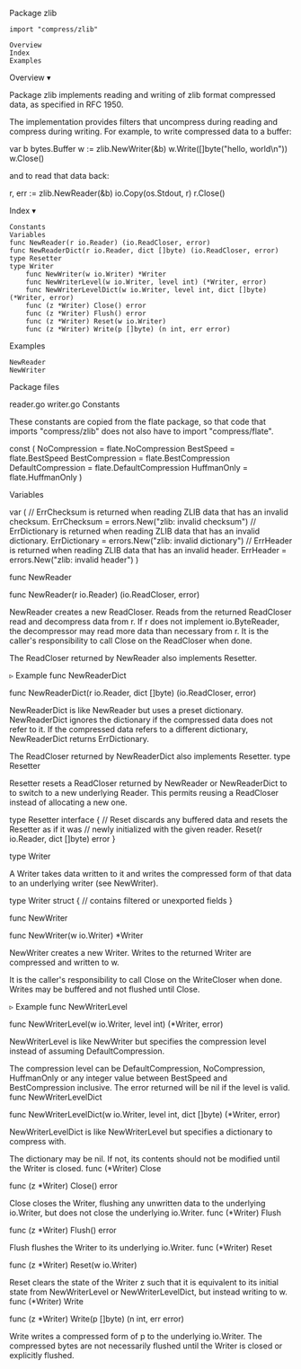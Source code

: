 
 Package zlib

    import "compress/zlib"

    Overview
    Index
    Examples

Overview ▾

Package zlib implements reading and writing of zlib format compressed data, as specified in RFC 1950.

The implementation provides filters that uncompress during reading and compress during writing. For example, to write compressed data to a buffer:

var b bytes.Buffer
w := zlib.NewWriter(&b)
w.Write([]byte("hello, world\n"))
w.Close()

and to read that data back:

r, err := zlib.NewReader(&b)
io.Copy(os.Stdout, r)
r.Close()

Index ▾

    Constants
    Variables
    func NewReader(r io.Reader) (io.ReadCloser, error)
    func NewReaderDict(r io.Reader, dict []byte) (io.ReadCloser, error)
    type Resetter
    type Writer
        func NewWriter(w io.Writer) *Writer
        func NewWriterLevel(w io.Writer, level int) (*Writer, error)
        func NewWriterLevelDict(w io.Writer, level int, dict []byte) (*Writer, error)
        func (z *Writer) Close() error
        func (z *Writer) Flush() error
        func (z *Writer) Reset(w io.Writer)
        func (z *Writer) Write(p []byte) (n int, err error)

Examples

    NewReader
    NewWriter

Package files

reader.go writer.go
Constants

These constants are copied from the flate package, so that code that imports "compress/zlib" does not also have to import "compress/flate".

const (
        NoCompression      = flate.NoCompression
        BestSpeed          = flate.BestSpeed
        BestCompression    = flate.BestCompression
        DefaultCompression = flate.DefaultCompression
        HuffmanOnly        = flate.HuffmanOnly
)

Variables

var (
        // ErrChecksum is returned when reading ZLIB data that has an invalid checksum.
        ErrChecksum = errors.New("zlib: invalid checksum")
        // ErrDictionary is returned when reading ZLIB data that has an invalid dictionary.
        ErrDictionary = errors.New("zlib: invalid dictionary")
        // ErrHeader is returned when reading ZLIB data that has an invalid header.
        ErrHeader = errors.New("zlib: invalid header")
)

func NewReader

func NewReader(r io.Reader) (io.ReadCloser, error)

NewReader creates a new ReadCloser. Reads from the returned ReadCloser read and decompress data from r. If r does not implement io.ByteReader, the decompressor may read more data than necessary from r. It is the caller's responsibility to call Close on the ReadCloser when done.

The ReadCloser returned by NewReader also implements Resetter.

▹ Example
func NewReaderDict

func NewReaderDict(r io.Reader, dict []byte) (io.ReadCloser, error)

NewReaderDict is like NewReader but uses a preset dictionary. NewReaderDict ignores the dictionary if the compressed data does not refer to it. If the compressed data refers to a different dictionary, NewReaderDict returns ErrDictionary.

The ReadCloser returned by NewReaderDict also implements Resetter.
type Resetter

Resetter resets a ReadCloser returned by NewReader or NewReaderDict to to switch to a new underlying Reader. This permits reusing a ReadCloser instead of allocating a new one.

type Resetter interface {
        // Reset discards any buffered data and resets the Resetter as if it was
        // newly initialized with the given reader.
        Reset(r io.Reader, dict []byte) error
}

type Writer

A Writer takes data written to it and writes the compressed form of that data to an underlying writer (see NewWriter).

type Writer struct {
        // contains filtered or unexported fields
}

func NewWriter

func NewWriter(w io.Writer) *Writer

NewWriter creates a new Writer. Writes to the returned Writer are compressed and written to w.

It is the caller's responsibility to call Close on the WriteCloser when done. Writes may be buffered and not flushed until Close.

▹ Example
func NewWriterLevel

func NewWriterLevel(w io.Writer, level int) (*Writer, error)

NewWriterLevel is like NewWriter but specifies the compression level instead of assuming DefaultCompression.

The compression level can be DefaultCompression, NoCompression, HuffmanOnly or any integer value between BestSpeed and BestCompression inclusive. The error returned will be nil if the level is valid.
func NewWriterLevelDict

func NewWriterLevelDict(w io.Writer, level int, dict []byte) (*Writer, error)

NewWriterLevelDict is like NewWriterLevel but specifies a dictionary to compress with.

The dictionary may be nil. If not, its contents should not be modified until the Writer is closed.
func (*Writer) Close

func (z *Writer) Close() error

Close closes the Writer, flushing any unwritten data to the underlying io.Writer, but does not close the underlying io.Writer.
func (*Writer) Flush

func (z *Writer) Flush() error

Flush flushes the Writer to its underlying io.Writer.
func (*Writer) Reset

func (z *Writer) Reset(w io.Writer)

Reset clears the state of the Writer z such that it is equivalent to its initial state from NewWriterLevel or NewWriterLevelDict, but instead writing to w.
func (*Writer) Write

func (z *Writer) Write(p []byte) (n int, err error)

Write writes a compressed form of p to the underlying io.Writer. The compressed bytes are not necessarily flushed until the Writer is closed or explicitly flushed. 
